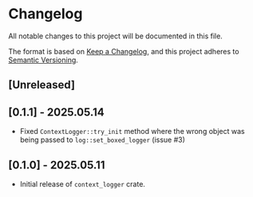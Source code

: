 # Changelog

All notable changes to this project will be documented in this file.

The format is based on [Keep a Changelog](https://keepachangelog.com/en/1.1.0/),
and this project adheres to
[Semantic Versioning](https://semver.org/spec/v2.0.0.html).

## [Unreleased]

## [0.1.1] - 2025.05.14

- Fixed `ContextLogger::try_init` method where the wrong object was being passed
  to `log::set_boxed_logger` (issue #3)

## [0.1.0] - 2025.05.11

- Initial release of `context_logger` crate.
